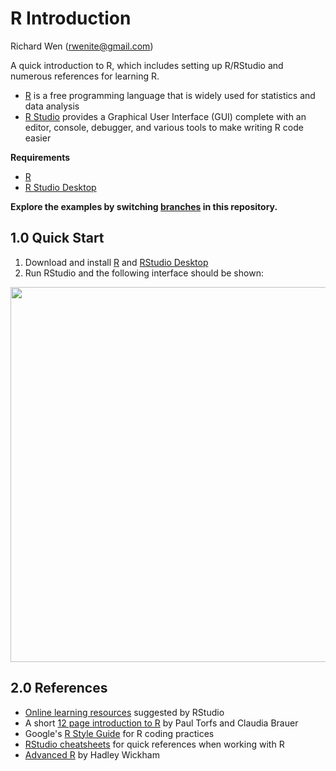 # R Introduction
  
  
Richard Wen (rwenite@gmail.com)  
  
A quick introduction to R, which includes setting up R/RStudio and numerous references for learning R.  
* [R](https://www.r-project.org/) is a free programming language that is widely used for statistics and data analysis
* [R Studio](https://www.rstudio.com/products/rstudio/) provides a Graphical User Interface (GUI) complete with an editor, console, debugger, and various tools to make writing R code easier
  
**Requirements**  
* [R](http://cran.r-project.org/mirrors.html)  
* [R Studio Desktop](https://www.rstudio.com/products/rstudio/download2/#download)
  
**Explore the examples by switching [branches](https://help.github.com/articles/viewing-branches-in-your-repository/) in this repository.** 
  
## 1.0 Quick Start  
1. Download and install [R](http://cran.r-project.org/mirrors.html) and [RStudio Desktop](https://www.rstudio.com/products/rstudio/download2/#download)
2. Run RStudio and the following interface should be shown:
  
<img src="https://raw.githubusercontent.com/rwenite/r-examples/intro/quickstart.png"  width="600;"/>
  
## 2.0 References
* [Online learning resources](https://www.rstudio.com/online-learning/#R) suggested by RStudio
* A short [12 page introduction to R](https://www.rstudio.com/resources/cheatsheets/) by Paul Torfs and Claudia Brauer
* Google's [R Style Guide](https://google.github.io/styleguide/Rguide.xml) for R coding practices
* [RStudio cheatsheets](https://www.rstudio.com/resources/cheatsheets/) for quick references when working with R
* [Advanced R](http://adv-r.had.co.nz/) by Hadley Wickham
